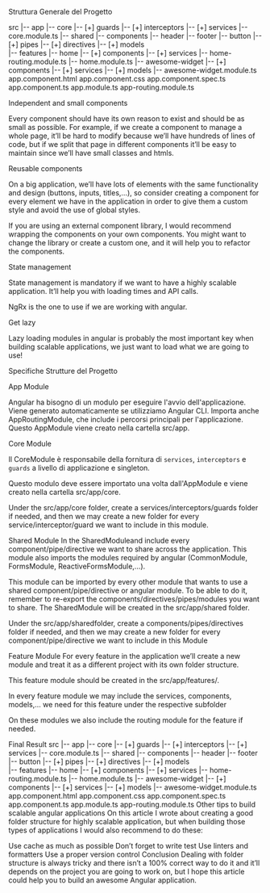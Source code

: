 Struttura Generale del Progetto

src
|-- app
     |-- core
       |-- [+] guards
       |-- [+] interceptors
       |-- [+] services
       |-- core.module.ts
     |-- shared
          |-- components
              |-- header
              |-- footer
              |-- button
          |-- [+] pipes
          |-- [+] directives
          |-- [+] models     
     |-- features
       |-- home
           |-- [+] components
           |-- [+] services
           |-- home-routing.module.ts
           |-- home.module.ts
       |-- awesome-widget
           |-- [+] components
           |-- [+] services
           |-- [+] models
           |-- awesome-widget.module.ts
     app.component.html
     app.component.css
     app.component.spec.ts
     app.component.ts
     app.module.ts
     app-routing.module.ts

Independent and small components

Every component should have its own reason to exist and should be as small as possible. For example, if we create a component to manage a whole page, it’ll be hard to modify because we’ll have hundreds of lines of code, but if we split that page in different components it’ll be easy to maintain since we’ll have small classes and htmls.

Reusable components

On a big application, we’ll have lots of elements with the same functionality and design (buttons, inputs, titles,…), so consider creating a component for every element we have in the application in order to give them a custom style and avoid the use of global styles.

If you are using an external component library, I would recommend wrapping the components on your own components. You might want to change the library or create a custom one, and it will help you to refactor the components.

State management

State management is mandatory if we want to have a highly scalable application. It’ll help you with loading times and API calls.

NgRx is the one to use if we are working with angular.

Get lazy

Lazy loading modules in angular is probably the most important key when building scalable applications, we just want to load what we are going to use!

Specifiche Strutture del Progetto

App Module

Angular ha bisogno di un modulo per eseguire l'avvio dell'applicazione. Viene generato automaticamente se utilizziamo Angular CLI. Importa anche AppRoutingModule, che include i percorsi principali per l'applicazione.
Questo AppModule viene creato nella cartella src/app.

Core Module

Il CoreModule è responsabile della fornitura di `services`, `interceptors` e `guards` a livello di applicazione e singleton.

Questo modulo deve essere importato una volta dall'AppModule e viene creato nella cartella src/app/core.

Under the src/app/core folder, create a services/interceptors/guards folder if needed, and then we may create a new folder for every service/interceptor/guard we want to include in this module.

Shared Module
In the SharedModuleand include every component/pipe/directive we want to share across the application. This module also imports the modules required by angular (CommonModule, FormsModule, ReactiveFormsModule,…).

This module can be imported by every other module that wants to use a shared component/pipe/directive or angular module. To be able to do it, remember to re-export the components/directives/pipes/modules you want to share. The SharedModule will be created in the src/app/shared folder.

Under the src/app/sharedfolder, create a components/pipes/directives folder if needed, and then we may create a new folder for every component/pipe/directive we want to include in this Module

Feature Module
For every feature in the application we’ll create a new module and treat it as a different project with its own folder structure.

This feature module should be created in the src/app/features/<feature-name>.

In every feature module we may include the services, components, models,… we need for this feature under the respective subfolder

On these modules we also include the routing module for the feature if needed.

Final Result
src
|-- app
     |-- core
       |-- [+] guards
       |-- [+] interceptors
       |-- [+] services
       |-- core.module.ts
     |-- shared
          |-- components
              |-- header
              |-- footer
              |-- button
          |-- [+] pipes
          |-- [+] directives
          |-- [+] models     
     |-- features
       |-- home
           |-- [+] components
           |-- [+] services
           |-- home-routing.module.ts
           |-- home.module.ts
       |-- awesome-widget
           |-- [+] components
           |-- [+] services
           |-- [+] models
           |-- awesome-widget.module.ts
     app.component.html
     app.component.css
     app.component.spec.ts
     app.component.ts
     app.module.ts
     app-routing.module.ts
Other tips to build scalable angular applications
On this article I wrote about creating a good folder structure for highly scalable application, but when building those types of applications I would also recommend to do these:

Use cache as much as possible
Don’t forget to write test
Use linters and formatters
Use a proper version control
Conclusion
Dealing with folder structure is always tricky and there isn’t a 100% correct way to do it and it’ll depends on the project you are going to work on, but I hope this article could help you to build an awesome Angular application.
